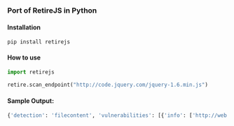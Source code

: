 ### Port of RetireJS in Python

#### Installation
`pip install retirejs`

#### How to use

```python
import retirejs

retire.scan_endpoint("http://code.jquery.com/jquery-1.6.min.js")


```


#### Sample Output:

```python
{'detection': 'filecontent', 'vulnerabilities': [{'info': ['http://web.nvd.nist.gov/view/vuln/detail?vulnId=CVE-2011-4969', 'http://research.insecurelabs.org/jquery/test/'], 'identifiers': {'CVE': ['CVE-2011-4969']}, 'severity': 'medium'}, {'info': ['http://bugs.jquery.com/ticket/11290', 'http://research.insecurelabs.org/jquery/test/'], 'identifiers': {'bug': '11290', 'summary': 'Selector interpreted as HTML'}, 'severity': 'medium'}, {'info': ['https://github.com/jquery/jquery/issues/2432', 'http://blog.jquery.com/2016/01/08/jquery-2-2-and-1-12-released/'], 'identifiers': {'summary': '3rd party CORS request may execute'}, 'severity': 'medium'}], 'version': '1.6.0', 'component': 'jquery'}
```